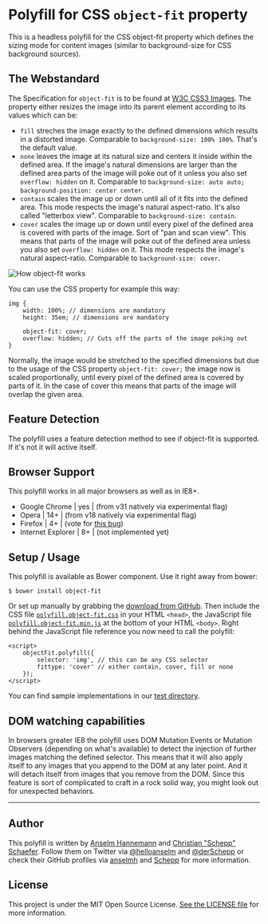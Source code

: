 # Polyfill for CSS `object-fit` property

This is a headless polyfill for the CSS object-fit property which defines the sizing mode for content images (similar to background-size for CSS background sources).

## The Webstandard

The Specification for `object-fit` is to be found at [W3C CSS3 Images](http://www.w3.org/TR/css3-images/#the-object-fit). The property either resizes the image into its parent element according to its values which can be:

- `fill` streches the image exactly to the defined dimensions which results in a distorted image. Comparable to `background-size: 100% 100%`. That's the default value.
- `none` leaves the image at its natural size and centers it inside within the defined area. If the image's natural dimensions are larger than the defined area parts of the image will poke out of it unless you also set `overflow: hidden` on it. Comparable to `background-size: auto auto; background-position: center center`.
- `contain` scales the image up or down until all of it fits into the defined area. This mode respects the image's natural aspect-ratio. It's also called "letterbox view". Comparable to `background-size: contain`.
- `cover` scales the image up or down until every pixel of the defined area is covered with parts of the image. Sort of "pan and scan view". This means that parts of the image will poke out of the defined area unless you also set `overflow: hidden` on it. This mode respects the image's natural aspect-ratio. Comparable to `background-size: cover`.

![How object-fit works](http://www.w3.org/TR/css3-images/img_scale.png)

You can use the CSS property for example this way:

	img {
		width: 100%; // dimensions are mandatory
		height: 35em; // dimensions are mandatory

		object-fit: cover;
		overflow: hidden; // Cuts off the parts of the image poking out 
	}

Normally, the image would be stretched to the specified dimensions but due to the usage of the CSS property `object-fit: cover;` the image now is scaled proportionally, until every pixel of the defined area is covered by parts of it. In the case of cover this means that parts of the image will overlap the given area.

## Feature Detection

The polyfill uses a feature detection method to see if object-fit is supported. If it's not it will active itself.

## Browser Support

This polyfill works in all major browsers as well as in IE8+.

-  Google Chrome  |  yes  |  (from v31 natively via experimental flag)
-  Opera  |  14+  |  (from v18 natively via experimental flag)
-  Firefox  |  4+  |  (vote for [this bug](https://bugzilla.mozilla.org/show_bug.cgi?id=624647))
-  Internet Explorer  |  8+  |  (not implemented yet)

## Setup / Usage

This polyfill is available as Bower component. Use it right away from bower:

	$ bower install object-fit

Or set up manually by grabbing the [download from GitHub](https://github.com/anselmh/object-fit/releases).
Then include the CSS file [`polyfill.object-fit.css`](https://github.com/anselmh/object-fit/blob/master/dist/polyfill.object-fit.css) in your HTML `<head>`, the JavaScript file [`polyfill.object-fit.min.js`](https://github.com/anselmh/object-fit/blob/master/dist/polyfill.object-fit.min.js) at the bottom of your HTML `<body>`. Right behind the JavaScript file reference you now need to call the polyfill:

	<script>
		objectFit.polyfill({
			selector: 'img', // this can be any CSS selector
			fittype: 'cover' // either contain, cover, fill or none
		});
	</script>

You can find sample implementations in our [test directory](https://github.com/anselmh/object-fit/tree/master/tests).

## DOM watching capabilities

In browsers greater IE8 the polyfill uses DOM Mutation Events or Mutation Observers (depending on what's available) to detect the injection of further images matching the defined selector. This means that it will also apply itself to any images that you append to the DOM at any later point. And it will detach itself from images that you remove from the DOM. Since this feature is sort of complicated to craft in a rock solid way, you might look out for unexpected behaviors.
 

----


## Author

This polyfill is written by [Anselm Hannemann](http://helloanselm.com/) and [Christian "Schepp" Schaefer](https://twitter.com/derSchepp). Follow them on Twitter via [@helloanselm](https://twitter.com/helloanselm) and [@derSchepp](https://twitter.com/derSchepp) or check their GitHub profiles via [anselmh](http://github.com/anselmh/) and [Schepp](http://github.com/Schepp/) for more information.

## License

This project is under the MIT Open Source License. [See the LICENSE file](LICENSE.md) for more information.
